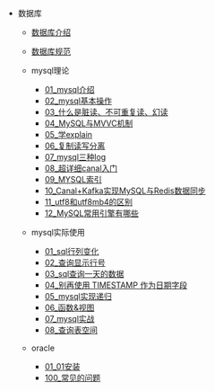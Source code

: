 
- 数据库
  - [数据库介绍](数据库/数据库介绍.md)
  - [数据库规范](数据库/数据库规范.md)
  - mysql理论
    - [01_mysql介绍](数据库/mysql/mysql理论/mysql介绍.md)
    - [02_mysql基本操作](数据库/mysql/mysql理论/基本操作.md)
    - [03_什么是脏读、不可重复读、幻读](数据库/mysql/mysql理论/什么是脏读、不可重复读、幻读.md)
    - [04_MySQL与MVVC机制](数据库/mysql/mysql理论/MySQL与MVVC机制.md)
    - [05_学explain](数据库/mysql/mysql理论/要精通SQL优化？那就学一学explain吧.md)
    - [06_复制读写分离](数据库/mysql/mysql理论/MySQL主从复制读写分离，能讲一下吗.md)
    - [07_mysql三种log](数据库/mysql/mysql理论/必须了解的mysql三种log.md)
    - [08_超详细canal入门](数据库/mysql/mysql理论/超详细canal入门.md)
    - [09_MYSQL索引](数据库/mysql/mysql理论/谈谈MYSQL索引是如何提高查询效率的.md)
    - [10_Canal+Kafka实现MySQL与Redis数据同步](数据库/mysql/mysql理论/Canal+Kafka实现MySQL与Redis数据同步.md)
    - [11_utf8和utf8mb4的区别](数据库/mysql/mysql理论/utf8和utf8mb4的区别.md)
    - [12_MySQL常用引擎有哪些](数据库/mysql/mysql理论/MySQL常用引擎有哪些.md)
    

  - mysql实际使用
    - [01_sql行列变化](数据库/MySQL使用/sql行列变化.md)
    - [02_查询显示行号](数据库/MySQL使用/mysql序号.md)
    - [03_sql查询一天的数据](数据库/MySQL使用/sql查询一天的数据.md)
    - [04_别再使用 TIMESTAMP 作为日期字段](数据库/MySQL使用/datetime&timestamep.md)
    - [05_mysql实现递归](数据库/MySQL使用/递归.md)
    - [06_函数&视图](数据库/MySQL使用/函数&视图.md)
    - [07_mysql实战](数据库/MySQL使用/mysql实战1.md)
    - [08_查询表空间](数据库/MySQL使用/查询表空间.md)
   
  - oracle
    - [01_01安装](数据库/oracle/01安装.md)
    - [100_常见的问题](数据库/oracle/100常见的问题.md)

  

